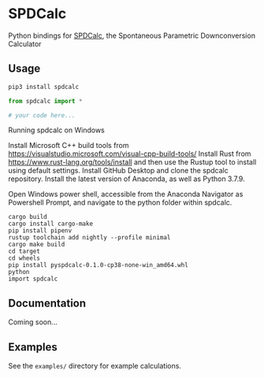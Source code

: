 # SPDCalc

Python bindings for [SPDCalc](https://github.com/kshalm/spdcalc), the Spontaneous Parametric Downconversion Calculator

## Usage

```bash
pip3 install spdcalc
```

```python
from spdcalc import *

# your code here...
```

Running spdcalc on Windows

Install Microsoft C++ build tools from https://visualstudio.microsoft.com/visual-cpp-build-tools/
Install Rust from https://www.rust-lang.org/tools/install and then use the Rustup tool to install using default settings. 
Install GitHub Desktop and clone the spdcalc repository. 
Install the latest version of Anaconda, as well as Python 3.7.9.

Open Windows power shell, accessible from the Anaconda Navigator as Powershell Prompt, and navigate to the python folder within spdcalc.

```
cargo build
cargo install cargo-make
pip install pipenv
rustup toolchain add nightly --profile minimal
cargo make build
cd target
cd wheels
pip install pyspdcalc-0.1.0-cp38-none-win_amd64.whl
python
import spdcalc
```

## Documentation

Coming soon...

## Examples

See the `examples/` directory for example calculations.

